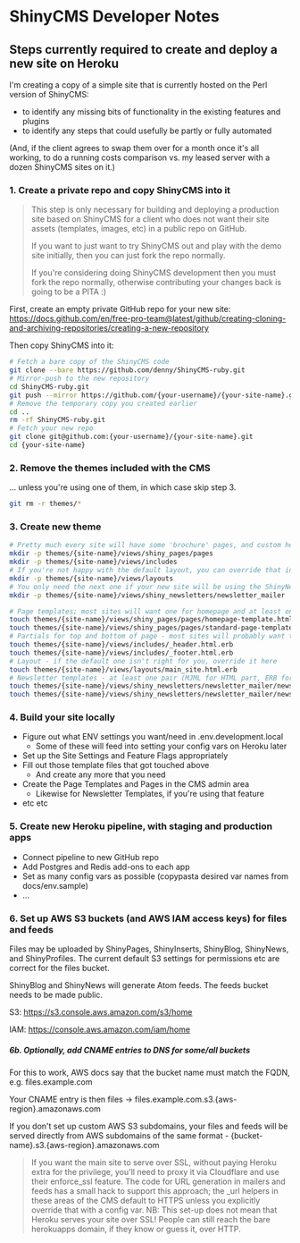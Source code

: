 # ShinyCMS Developer Notes

## Steps currently required to create and deploy a new site on Heroku

I'm creating a copy of a simple site that is currently hosted on the Perl version of ShinyCMS:
* to identify any missing bits of functionality in the existing features and plugins
* to identify any steps that could usefully be partly or fully automated

(And, if the client agrees to swap them over for a month once it's all working, to do a running costs comparison vs. my leased server with a dozen ShinyCMS sites on it.)

### 1. Create a private repo and copy ShinyCMS into it

> This step is only necessary for building and deploying a production site based on ShinyCMS for a client who does not want their site assets (templates, images, etc) in a public repo on GitHub.
>
> If you want to just want to try ShinyCMS out and play with the demo site initially, then you can just fork the repo normally.
>
> If you're considering doing ShinyCMS development then you must fork the repo normally, otherwise contributing your changes back is going to be a PITA :)

First, create an empty private GitHub repo for your new site:  
https://docs.github.com/en/free-pro-team@latest/github/creating-cloning-and-archiving-repositories/creating-a-new-repository

Then copy ShinyCMS into it:
```bash
# Fetch a bare copy of the ShinyCMS code
git clone --bare https://github.com/denny/ShinyCMS-ruby.git
# Mirror-push to the new repository
cd ShinyCMS-ruby.git
git push --mirror https://github.com/{your-username}/{your-site-name}.git
# Remove the temporary copy you created earlier
cd ..
rm -rf ShinyCMS-ruby.git
# Fetch your new repo
git clone git@github.com:{your-username}/{your-site-name}.git
cd {your-site-name}
```

### 2. Remove the themes included with the CMS

... unless you're using one of them, in which case skip step 3.

```bash
git rm -r themes/*
```

### 3. Create new theme

```bash
# Pretty much every site will have some 'brochure' pages, and custom header and footer content
mkdir -p themes/{site-name}/views/shiny_pages/pages
mkdir -p themes/{site-name}/views/includes
# If you're not happy with the default layout, you can override that in here
mkdir -p themes/{site-name}/views/layouts
# You only need the next one if your new site will be using the ShinyNewsletters plugin
mkdir -p themes/{site-name}/views/shiny_newsletters/newsletter_mailer

# Page templates; most sites will want one for homepage and at least one for other pages
touch themes/{site-name}/views/shiny_pages/pages/homepage-template.html.erb
touch themes/{site-name}/views/shiny_pages/pages/standard-page-template.html.erb
# Partials for top and bottom of page - most sites will probably want to override these
touch themes/{site-name}/views/includes/_header.html.erb
touch themes/{site-name}/views/includes/_footer.html.erb
# Layout - if the default one isn't right for you, override it here
touch themes/{site-name}/views/layouts/main_site.html.erb
# Newsletter templates - at least one pair (MJML for HTML part, ERB for plain text part)
touch themes/{site-name}/views/shiny_newsletters/newsletter_mailer/newsletter-template.html.mjml
touch themes/{site-name}/views/shiny_newsletters/newsletter_mailer/newsletter-template.text.erb
```

### 4. Build your site locally

* Figure out what ENV settings you want/need in .env.development.local
    * Some of these will feed into setting your config vars on Heroku later
* Set up the Site Settings and Feature Flags appropriately
* Fill out those template files that got touched above
    * And create any more that you need
* Create the Page Templates and Pages in the CMS admin area
    * Likewise for Newsletter Templates, if you're using that feature
* etc etc

### 5. Create new Heroku pipeline, with staging and production apps

* Connect pipeline to new GitHub repo
* Add Postgres and Redis add-ons to each app
* Set as many config vars as possible (copypasta desired var names from docs/env.sample)
* ...

### 6. Set up AWS S3 buckets (and AWS IAM access keys) for files and feeds

Files may be uploaded by ShinyPages, ShinyInserts, ShinyBlog, ShinyNews, and ShinyProfiles. The current default S3 settings for permissions etc are correct for the files bucket.

ShinyBlog and ShinyNews will generate Atom feeds. The feeds bucket needs to be made public.

S3:  https://s3.console.aws.amazon.com/s3/home

IAM: https://console.aws.amazon.com/iam/home

##### 6b. Optionally, add CNAME entries to DNS for some/all buckets

For this to work, AWS docs say that the bucket name must match the FQDN, e.g. files.example.com

Your CNAME entry is then files -> files.example.com.s3.{aws-region}.amazonaws.com

If you don't set up custom AWS S3 subdomains, your files and feeds will be served directly from AWS subdomains of the same format - {bucket-name}.s3.{aws-region}.amazonaws.com

> If you want the main site to serve over SSL, without paying Heroku extra for the privilege, you'll need to proxy it via Cloudflare and use their enforce_ssl feature. The code for URL generation in mailers and feeds has a small hack to support this approach; the _url helpers in these areas of the CMS default to HTTPS unless you explicitly override that with a config var. NB: This set-up does not mean that Heroku serves your site over SSL! People can still reach the bare herokuapps domain, if they know or guess it, over HTTP.
